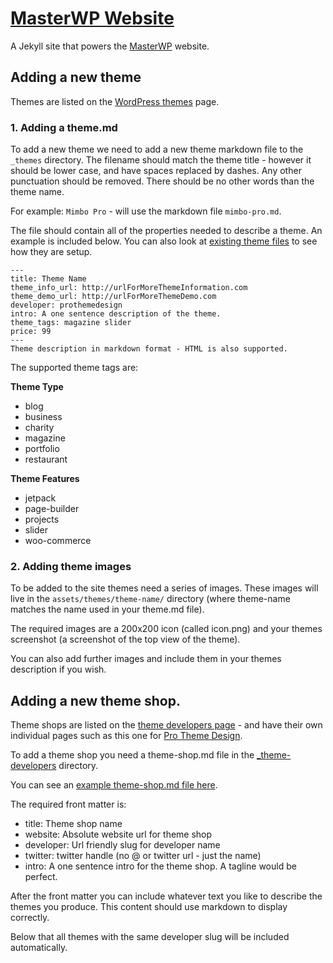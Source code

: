 # [MasterWP Website](https://masterwp.co)

A Jekyll site that powers the [MasterWP](https://masterwp.co) website.

## Adding a new theme

Themes are listed on the [WordPress themes](https://masterwp.co/wordpress-themes/) page.

### 1. Adding a theme.md

To add a new theme we need to add a new theme markdown file to the `_themes` directory. The filename should match the theme title - however it should be lower case, and have spaces replaced by dashes. Any other punctuation should be removed. There should be no other words than the theme name.

For example: `Mimbo Pro` - will use the markdown file `mimbo-pro.md`.

The file should contain all of the properties needed to describe a theme. An example is included below. You can also look at [existing theme files](https://github.com/BinaryMoon/MasterWP/tree/master/_themes) to see how they are setup.

```
---
title: Theme Name
theme_info_url: http://urlForMoreThemeInformation.com
theme_demo_url: http://urlForMoreThemeDemo.com
developer: prothemedesign
intro: A one sentence description of the theme.
theme_tags: magazine slider
price: 99
---
Theme description in markdown format - HTML is also supported.
```

The supported theme tags are:

**Theme Type**
* blog
* business
* charity
* magazine
* portfolio
* restaurant

**Theme Features**
* jetpack
* page-builder
* projects
* slider
* woo-commerce

### 2. Adding theme images

To be added to the site themes need a series of images. These images will live in the `assets/themes/theme-name/` directory (where theme-name matches the name used in your theme.md file).

The required images are a 200x200 icon (called icon.png) and your themes screenshot (a screenshot of the top view of the theme).

You can also add further images and include them in your themes description if you wish.

## Adding a new theme shop.

Theme shops are listed on the [theme developers page](https://masterwp.co/wordpress-theme-developers/) - and have their own individual pages such as this one for [Pro Theme Design](https://masterwp.co/wordpress-theme-developers/pro-theme-design/).

To add a theme shop you need a theme-shop.md file in the [_theme-developers](https://github.com/BinaryMoon/MasterWP/tree/master/_theme-developers) directory.

You can see an [example theme-shop.md file here](https://raw.githubusercontent.com/BinaryMoon/MasterWP/master/_theme-developers/pro-theme-design.md).

The required front matter is:

* title: Theme shop name
* website: Absolute website url for theme shop
* developer: Url friendly slug for developer name
* twitter: twitter handle (no @ or twitter url - just the name)
* intro: A one sentence intro for the theme shop. A tagline would be perfect.

After the front matter you can include whatever text you like to describe the themes you produce. This content should use markdown to display correctly.

Below that all themes with the same developer slug will be included automatically.
